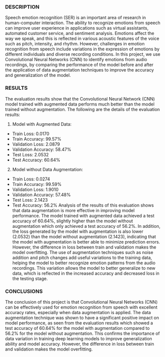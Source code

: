 ### DESCRIPTION
Speech emotion recognition (SER) is an important area of research in human-computer interaction. The ability to recognize emotions from speech can improve user experience in applications such as virtual assistants, automated customer service, and sentiment analysis. Emotions affect the way we speak, and this is reflected in various acoustic features of the voice such as pitch, intensity, and rhythm. However, challenges in emotion recognition from speech include variations in the expression of emotions by different individuals and diverse recording conditions. In this project, we use Convolutional Neural Networks (CNN) to identify emotions from audio recordings, by comparing the performance of the model before and after the application of data augmentation techniques to improve the accuracy and generalization of the model.

### RESULTS
The evaluation results show that the Convolutional Neural Network (CNN) model trained with augmented data performs much better than the model trained without augmentation. The following are the details of the evaluation results:
1.	Model with Augmented Data:
- Train Loss: 0.0170
- Train Accuracy: 99.57%
- Validation Loss: 2.0879
- Validation Accuracy: 58.47%
- Test Loss: 2.0532
- Test Accuracy: 60.64%
2.	Model without Data Augmentation: 
- Train Loss: 0.0274
- Train Accuracy: 99.59%
- Validation Loss: 1.9010
- Validation Accuracy: 57.48%
- Test Loss: 2.1423
- Test Accuracy: 56.2%
Analysis of the results of this evaluation shows that data augmentation is more effective in improving model performance. The model trained with augmented data achieved a test accuracy of 60.64%, slightly higher than the model without augmentation which only achieved a test accuracy of 56.2%. In addition, the loss generated by the model with augmentation is also lower (2.0532) than the model without augmentation (2.1423), indicating that the model with augmentation is better able to minimize prediction errors. However, the difference in loss between train and validation makes the model overfitting.
The use of augmentation techniques such as noise addition and pitch changes add useful variations to the training data, helping the model to better recognize emotion patterns from the audio recordings. This variation allows the model to better generalize to new data, which is reflected in the increased accuracy and decreased loss in the testing stage.


### CONCLUSIONS
The conclusion of this project is that Convolutional Neural Networks (CNN) can be effectively used for emotion recognition from speech with excellent accuracy rates, especially when data augmentation is applied. The data augmentation technique was shown to have a significant positive impact on model performance, as seen from the evaluation results which showed a test accuracy of 60.64% for the model with augmentation compared to 56.2% for the model without augmentation. This confirms the importance of data variation in training deep learning models to improve generalization ability and model accuracy. However, the difference in loss between train and validation makes the model overfitting.
